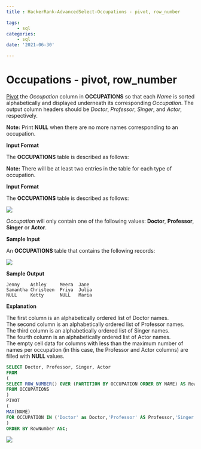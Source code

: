 ```yaml
---
title : HackerRank-AdvancedSelect-Occupations - pivot, row_number

tags:
    - sql
categories:
    - sql 
date: '2021-06-30'

---
```


# Occupations - pivot, row_number


[Pivot](https://en.wikipedia.org/wiki/Pivot_table)  the  _Occupation_  column in  **OCCUPATIONS**  so that each  _Name_  is sorted alphabetically and displayed underneath its corresponding  _Occupation_. The output column headers should be  _Doctor_,  _Professor_,  _Singer_, and  _Actor_, respectively.

**Note:**  Print  **NULL**  when there are no more names corresponding to an occupation.

**Input Format**

The  **OCCUPATIONS**  table is described as follows:

**Note:** There will be at least two entries in the table for each type of occupation.

**Input Format**

The  **OCCUPATIONS**  table is described as follows:


![](https://s3.amazonaws.com/hr-challenge-images/12889/1443816414-2a465532e7-1.png)

_Occupation_  will only contain one of the following values:  **Doctor**,  **Professor**,  **Singer**  or  **Actor**.

**Sample Input**

An  **OCCUPATIONS**  table that contains the following records:

![](https://s3.amazonaws.com/hr-challenge-images/12889/1443816608-0b4d01d157-2.png)

**Sample Output**

```
Jenny    Ashley     Meera  Jane
Samantha Christeen  Priya  Julia
NULL     Ketty      NULL   Maria
```

**Explanation**

The first column is an alphabetically ordered list of Doctor names.  
The second column is an alphabetically ordered list of Professor names.  
The third column is an alphabetically ordered list of Singer names.  
The fourth column is an alphabetically ordered list of Actor names.  
The empty cell data for columns with less than the maximum number of names per occupation (in this case, the Professor and Actor columns) are filled with **NULL** values.

```sql
SELECT Doctor, Professor, Singer, Actor
FROM
(
SELECT ROW_NUMBER() OVER (PARTITION BY OCCUPATION ORDER BY NAME) AS RowNumber,NAME, OCCUPATION
FROM OCCUPATIONS
)
PIVOT
(
MAX(NAME)
FOR OCCUPATION IN ('Doctor' as Doctor,'Professor' AS Professor,'Singer' AS Singer,'Actor' AS Actor)
)
ORDER BY RowNumber ASC;
```

![](https://i.imgur.com/xCvIOik.png)



